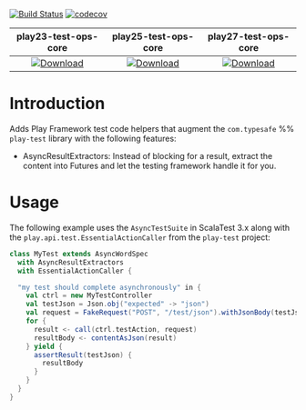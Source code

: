 [![Build Status](https://travis-ci.org/rallyhealth/play-test-ops.svg?branch=master)](https://travis-ci.org/rallyhealth/play-test-ops)
[![codecov](https://codecov.io/gh/rallyhealth/play-test-ops/branch/master/graph/badge.svg)](https://codecov.io/gh/rallyhealth/play-test-ops)

| play23-test-ops-core | play25-test-ops-core | play27-test-ops-core |
| :------------------: | :------------------: | :------------------: |
| [ ![Download](https://api.bintray.com/packages/rallyhealth/maven/play25-test-ops-core/images/download.svg) ](https://bintray.com/rallyhealth/maven/play25-test-ops-core/_latestVersion) | [ ![Download](https://api.bintray.com/packages/rallyhealth/maven/play26-test-ops-core/images/download.svg) ](https://bintray.com/rallyhealth/maven/play26-test-ops-core/_latestVersion) | [ ![Download](https://api.bintray.com/packages/rallyhealth/maven/play27-test-ops-core/images/download.svg) ](https://bintray.com/rallyhealth/maven/play27-test-ops-core/_latestVersion) |

# Introduction

Adds Play Framework test code helpers that augment the `com.typesafe` %% `play-test` library
with the following features:

- AsyncResultExtractors: Instead of blocking for a result, extract the content into Futures
  and let the testing framework handle it for you.

# Usage

The following example uses the `AsyncTestSuite` in ScalaTest 3.x along with the
`play.api.test.EssentialActionCaller` from the `play-test` project:

```scala
class MyTest extends AsyncWordSpec
  with AsyncResultExtractors
  with EssentialActionCaller {

  "my test should complete asynchronously" in {
    val ctrl = new MyTestController
    val testJson = Json.obj("expected" -> "json")
    val request = FakeRequest("POST", "/test/json").withJsonBody(testJson)
    for {
      result <- call(ctrl.testAction, request)
      resultBody <- contentAsJson(result)
    } yield {
      assertResult(testJson) {
        resultBody
      }
    }
  }
}
```

